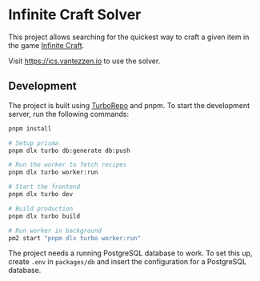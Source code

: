 # Infinite Craft Solver

This project allows searching for the quickest way to craft a given item in the game [Infinite Craft](https://neal.fun/infinite-craft/).

Visit <https://ics.vantezzen.io> to use the solver.

## Development

The project is built using [TurboRepo](https://turbo.build/) and pnpm. To start the development server, run the following commands:

```sh
pnpm install

# Setup prisma
pnpm dlx turbo db:generate db:push

# Run the worker to fetch recipes
pnpm dlx turbo worker:run

# Start the frontend
pnpm dlx turbo dev

# Build production
pnpm dlx turbo build

# Run worker in background
pm2 start "pnpm dlx turbo worker:run"
```

The project needs a running PostgreSQL database to work. To set this up, create `.env` in `packages/db` and insert the configuration for a PostgreSQL database.
